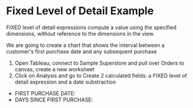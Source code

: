 # Fixed Level of Detail Example

FIXED level of detail expressions compute a value using the specified dimensions, without reference to the dimensions in the view.

We are going to create a chart that shows the interval between a customer's first purchase date and any subsequent purchase

1. Open Tableau, connect to Sample Superstore and pull over Orders to canvas, create a new worksheet
2. Click on Analysis and go to Create 2 calculated fields: a FIXED level of detail expression and a date substraction
 - FIRST PURCHASE DATE:
 - DAYS SINCE FIRST PURCHASE: